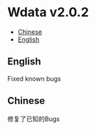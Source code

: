 # Wdata v2.0.2
- [Chinese](#Chinese)
- [English](#English)

## English
Fixed known bugs

## Chinese
修复了已知的Bugs